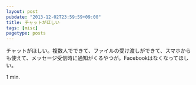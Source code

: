 ```yaml
---
layout: post
pubdate: "2013-12-02T23:59:59+09:00"
title: チャットがほしい
tags: [misc]
pagetype: posts
---
```

チャットがほしい。複数人でできて、ファイルの受け渡しができて、スマホからも使えて、メッセージ受信時に通知がくるやつが。Facebookはなくなってほしい。

1 min.
